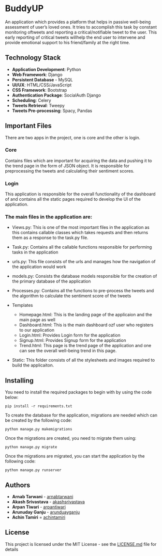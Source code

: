 # BuddyUP 

An application which provides a platform that helps in passive well-being assessment of user’s loved ones. It tries to accomplish this task by constant monitoring oftweets and reporting a critical/notifiable tweet to the user.  This early reporting of critical tweets willhelp the end user to intervene and provide emotional support to his friend/family at the right time. 


## Technology Stack

- **Application Development**: Python
- **Web Framework**: Django
- **Persistent Database** - MySQL
- **UI/UX**: HTML/CSS/JavaScript
- **CSS Framework**: Bootstrap
- **Authentication Package**: SocialAuth Django
- **Scheduling**: Celery
- **Tweets Retrieval**: Tweepy
-  **Tweets Pre-processing**: Spacy, Pandas

## Important Files

There are two apps in the project, one is core and the other is login. 

### Core

Contains files which are important for acquiring the data and pushing it to the trend page in the form of JSON object. It is responsible for preprocessing the tweets and calculating their sentiment scores. 

### Login 

This application is responsible for the overall functionality of the dashboard of and contains all the static pages required to develop the UI of the application. 

### The main files in the application are: 

- Views.py: This is one of the most important files in the application as this contains callable classes which takes requests and then returns them as a response to the task.py file. 
- Task.py: Contains all the callable functions responsible for performing tasks in the application
- urls.py: This file consists of the urls and manages how the navigation of the application would work  
- models.py: Consists the database models responsible for the creation of the primary database of the application 
- Processes.py: Contains all the functions to pre-process the tweets and the algorithm to calculate the sentiment score of the tweets
- Templates 
  - Homepage.html: This is the landing page of the applicaion and the main page as well
  - Dashboard.html: This is the main dashboard ozf user who registers to our application 
  - Login.html: Provides Login form for the application 
  - Signup.html: Provides Signup form for the application
  - Trend.html: This page is the trend page of the application and one can see the overall well-being trend in this page. 

- Static: This folder consists of all the stylesheets and images required to build the applicaiton. 

## Installing 

You need to install the required packages to begin with by using the code below:

```
pip install -r requirements.txt
```

To create the database for the application, migrations are needed which can be created by the following code: 

```
python manage.py makemigrations
```
Once the migrations are created, you need to migrate them using:
```
python manage.py migrate
```
Once the migrations are migrated, you can start the application by the following code:
```
python manage.py runserver
```

## Authors 

- **Arnab Tarwani** - [arnabtarwani](https://github.com/arnabtarwani)
- **Akash Srivastava** - [akashsrivastava](https://github.com/Akashsrivastava6)
- **Arpan Tiwari** - [arpantiwari](https://github.com/arpantiwari)
- **Arunuday Ganju** - [arunduayganju](https://github.com/ArunudayGanju)
- **Achin Tamiri** = [achintamiri](https://github.com/achintamiri)

## License 

This project is licensed under the MIT License - see the [LICENSE.md](LICENSE.md) file for details
